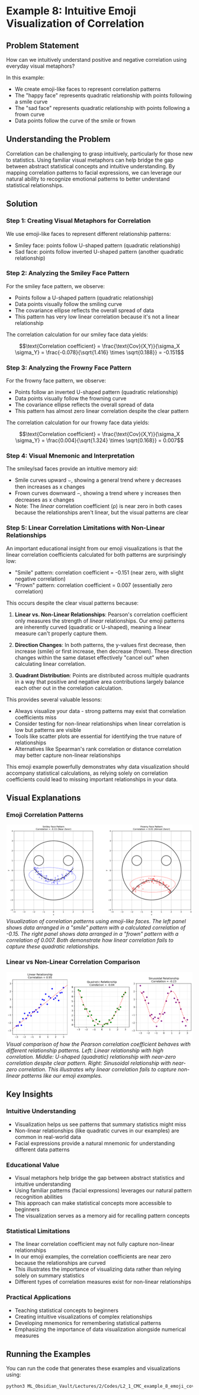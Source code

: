 # Example 8: Intuitive Emoji Visualization of Correlation

## Problem Statement
How can we intuitively understand positive and negative correlation using everyday visual metaphors?

In this example:
- We create emoji-like faces to represent correlation patterns
- The "happy face" represents quadratic relationship with points following a smile curve
- The "sad face" represents quadratic relationship with points following a frown curve
- Data points follow the curve of the smile or frown

## Understanding the Problem
Correlation can be challenging to grasp intuitively, particularly for those new to statistics. Using familiar visual metaphors can help bridge the gap between abstract statistical concepts and intuitive understanding. By mapping correlation patterns to facial expressions, we can leverage our natural ability to recognize emotional patterns to better understand statistical relationships.

## Solution

### Step 1: Creating Visual Metaphors for Correlation
We use emoji-like faces to represent different relationship patterns:
- Smiley face: points follow U-shaped pattern (quadratic relationship)
- Sad face: points follow inverted U-shaped pattern (another quadratic relationship)

### Step 2: Analyzing the Smiley Face Pattern
For the smiley face pattern, we observe:
- Points follow a U-shaped pattern (quadratic relationship)
- Data points visually follow the smiling curve
- The covariance ellipse reflects the overall spread of data
- This pattern has very low linear correlation because it's not a linear relationship

The correlation calculation for our smiley face data yields:

$$\text{Correlation coefficient} = \frac{\text{Cov}(X,Y)}{\sigma_X \sigma_Y} = \frac{-0.078}{\sqrt{1.416} \times \sqrt{0.188}} = -0.151$$

### Step 3: Analyzing the Frowny Face Pattern
For the frowny face pattern, we observe:
- Points follow an inverted U-shaped pattern (quadratic relationship)
- Data points visually follow the frowning curve
- The covariance ellipse reflects the overall spread of data
- This pattern has almost zero linear correlation despite the clear pattern

The correlation calculation for our frowny face data yields:

$$\text{Correlation coefficient} = \frac{\text{Cov}(X,Y)}{\sigma_X \sigma_Y} = \frac{0.004}{\sqrt{1.324} \times \sqrt{0.168}} = 0.007$$

### Step 4: Visual Mnemonic and Interpretation
The smiley/sad faces provide an intuitive memory aid:
- Smile curves upward ⌣, showing a general trend where y decreases then increases as x changes
- Frown curves downward ⌢, showing a trend where y increases then decreases as x changes
- Note: The *linear* correlation coefficient (ρ) is near zero in both cases because the relationships aren't linear, but the visual patterns are clear

### Step 5: Linear Correlation Limitations with Non-Linear Relationships

An important educational insight from our emoji visualizations is that the linear correlation coefficients calculated for both patterns are surprisingly low:
- "Smile" pattern: correlation coefficient = -0.151 (near zero, with slight negative correlation)
- "Frown" pattern: correlation coefficient = 0.007 (essentially zero correlation)

This occurs despite the clear visual patterns because:

1. **Linear vs. Non-Linear Relationships**: Pearson's correlation coefficient only measures the strength of *linear* relationships. Our emoji patterns are inherently curved (quadratic or U-shaped), meaning a linear measure can't properly capture them.

2. **Direction Changes**: In both patterns, the y-values first decrease, then increase (smile) or first increase, then decrease (frown). These direction changes within the same dataset effectively "cancel out" when calculating linear correlation.

3. **Quadrant Distribution**: Points are distributed across multiple quadrants in a way that positive and negative area contributions largely balance each other out in the correlation calculation.

This provides several valuable lessons:
- Always visualize your data - strong patterns may exist that correlation coefficients miss
- Consider testing for non-linear relationships when linear correlation is low but patterns are visible
- Tools like scatter plots are essential for identifying the true nature of relationships
- Alternatives like Spearman's rank correlation or distance correlation may better capture non-linear relationships

This emoji example powerfully demonstrates why data visualization should accompany statistical calculations, as relying solely on correlation coefficients could lead to missing important relationships in your data.

## Visual Explanations

### Emoji Correlation Patterns
![Emoji Covariance Example](../Images/Contour_Plots/ex8_emoji_covariance_example.png)
*Visualization of correlation patterns using emoji-like faces. The left panel shows data arranged in a "smile" pattern with a calculated correlation of -0.15. The right panel shows data arranged in a "frown" pattern with a correlation of 0.007. Both demonstrate how linear correlation fails to capture these quadratic relationships.*

### Linear vs Non-Linear Correlation Comparison
![Linear vs Non-Linear Patterns](../Images/Contour_Plots/ex8_linear_vs_nonlinear_explanation.png)
*Visual comparison of how the Pearson correlation coefficient behaves with different relationship patterns. Left: Linear relationship with high correlation. Middle: U-shaped (quadratic) relationship with near-zero correlation despite clear pattern. Right: Sinusoidal relationship with near-zero correlation. This illustrates why linear correlation fails to capture non-linear patterns like our emoji examples.*

## Key Insights

### Intuitive Understanding
- Visualization helps us see patterns that summary statistics might miss
- Non-linear relationships (like quadratic curves in our examples) are common in real-world data
- Facial expressions provide a natural mnemonic for understanding different data patterns

### Educational Value
- Visual metaphors help bridge the gap between abstract statistics and intuitive understanding
- Using familiar patterns (facial expressions) leverages our natural pattern recognition abilities
- This approach can make statistical concepts more accessible to beginners
- The visualization serves as a memory aid for recalling pattern concepts

### Statistical Limitations
- The linear correlation coefficient may not fully capture non-linear relationships
- In our emoji examples, the correlation coefficients are near zero because the relationships are curved
- This illustrates the importance of visualizing data rather than relying solely on summary statistics
- Different types of correlation measures exist for non-linear relationships

### Practical Applications
- Teaching statistical concepts to beginners
- Creating intuitive visualizations of complex relationships
- Developing mnemonics for remembering statistical patterns
- Emphasizing the importance of data visualization alongside numerical measures

## Running the Examples

You can run the code that generates these examples and visualizations using:

```bash
python3 ML_Obsidian_Vault/Lectures/2/Codes/L2_1_CMC_example_8_emoji_covariance.py
```